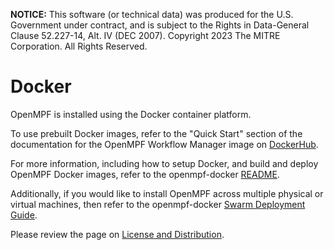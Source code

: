 **NOTICE:** This software (or technical data) was produced for the U.S. Government under contract, and is subject to the
Rights in Data-General Clause 52.227-14, Alt. IV (DEC 2007). Copyright 2023 The MITRE Corporation. All Rights Reserved.

# Docker

OpenMPF is installed using the Docker container platform.
 
To use prebuilt Docker images, refer to the "Quick Start" section of the documentation for the OpenMPF Workflow Manager image on [DockerHub](https://hub.docker.com/r/openmpf/openmpf_workflow_manager).
 
For more information, including how to setup Docker, and build and deploy OpenMPF Docker images, refer to the openmpf-docker [README](https://github.com/openmpf/openmpf-docker/blob/master/README.md#getting-started).

Additionally, if you would like to install OpenMPF across multiple physical or virtual machines, then refer to the openmpf-docker [Swarm Deployment Guide](https://github.com/openmpf/openmpf-docker/blob/master/SWARM.md#do-i-need-swarm-deployment). 

Please review the page on [License and Distribution](License-And-Distribution.md).